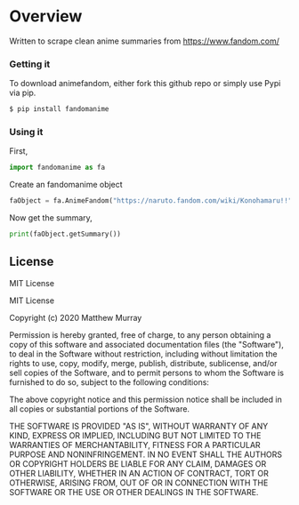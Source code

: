 # Overview
Written to scrape clean anime summaries from https://www.fandom.com/

###  Getting it

To download animefandom, either fork this github repo or simply use Pypi via pip.
```sh
$ pip install fandomanime
```

### Using it

First, 
```Python
import fandomanime as fa
```
Create an fandomanime object

```Python
faObject = fa.AnimeFandom("https://naruto.fandom.com/wiki/Konohamaru!!")
```
Now get the summary,
```Python
print(faObject.getSummary())
```

License
----

MIT License

MIT License

Copyright (c) 2020 Matthew Murray

Permission is hereby granted, free of charge, to any person obtaining a copy
of this software and associated documentation files (the "Software"), to deal
in the Software without restriction, including without limitation the rights
to use, copy, modify, merge, publish, distribute, sublicense, and/or sell
copies of the Software, and to permit persons to whom the Software is
furnished to do so, subject to the following conditions:

The above copyright notice and this permission notice shall be included in all
copies or substantial portions of the Software.

THE SOFTWARE IS PROVIDED "AS IS", WITHOUT WARRANTY OF ANY KIND, EXPRESS OR
IMPLIED, INCLUDING BUT NOT LIMITED TO THE WARRANTIES OF MERCHANTABILITY,
FITNESS FOR A PARTICULAR PURPOSE AND NONINFRINGEMENT. IN NO EVENT SHALL THE
AUTHORS OR COPYRIGHT HOLDERS BE LIABLE FOR ANY CLAIM, DAMAGES OR OTHER
LIABILITY, WHETHER IN AN ACTION OF CONTRACT, TORT OR OTHERWISE, ARISING FROM,
OUT OF OR IN CONNECTION WITH THE SOFTWARE OR THE USE OR OTHER DEALINGS IN THE
SOFTWARE.